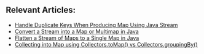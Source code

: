## Relevant Articles:
- [Handle Duplicate Keys When Producing Map Using Java Stream](https://www.baeldung.com/java-duplicate-keys-when-producing-map-using-stream)
- [Convert a Stream into a Map or Multimap in Java](https://www.baeldung.com/java-convert-stream-map-multimap)
- [Flatten a Stream of Maps to a Single Map in Java](https://www.baeldung.com/java-flatten-stream-map)
- [Collecting into Map using Collectors.toMap() vs Collectors.groupingBy()](https://www.baeldung.com/java-map-collectors-tomap-vs-groupingby)
